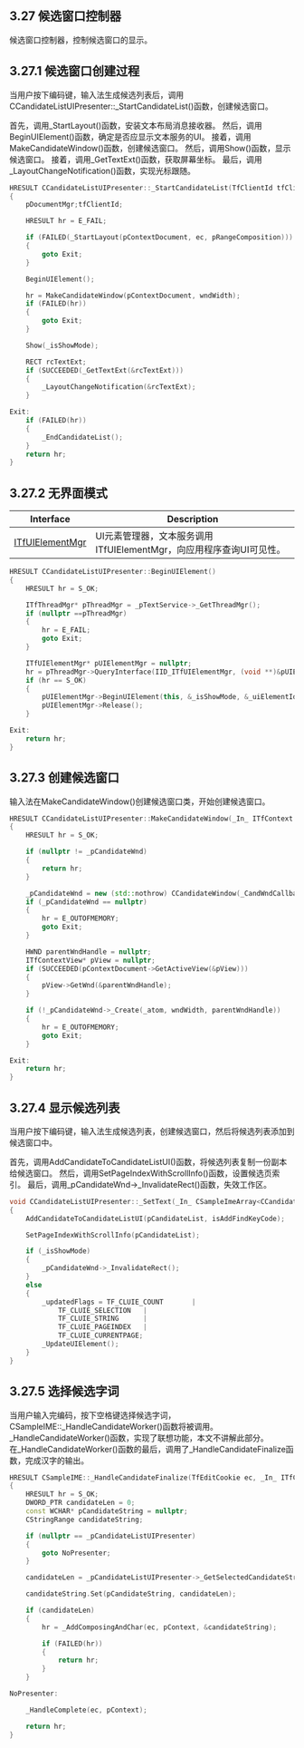 ## 3.27 候选窗口控制器

候选窗口控制器，控制候选窗口的显示。

## 3.27.1 候选窗口创建过程

当用户按下编码键，输入法生成候选列表后，调用CCandidateListUIPresenter::_StartCandidateList()函数，创建候选窗口。

首先，调用_StartLayout()函数，安装文本布局消息接收器。
然后，调用BeginUIElement()函数，确定是否应显示文本服务的UI。
接着，调用MakeCandidateWindow()函数，创建候选窗口。
然后，调用Show()函数，显示候选窗口。
接着，调用_GetTextExt()函数，获取屏幕坐标。
最后，调用_LayoutChangeNotification()函数，实现光标跟随。

```C++
HRESULT CCandidateListUIPresenter::_StartCandidateList(TfClientId tfClientId, _In_ ITfDocumentMgr *pDocumentMgr, _In_ ITfContext *pContextDocument, TfEditCookie ec, _In_ ITfRange *pRangeComposition, UINT wndWidth)
{
	pDocumentMgr;tfClientId;

    HRESULT hr = E_FAIL;

    if (FAILED(_StartLayout(pContextDocument, ec, pRangeComposition)))
    {
        goto Exit;
    }

    BeginUIElement();

    hr = MakeCandidateWindow(pContextDocument, wndWidth);
    if (FAILED(hr))
    {
        goto Exit;
    }

    Show(_isShowMode);

    RECT rcTextExt;
    if (SUCCEEDED(_GetTextExt(&rcTextExt)))
    {
        _LayoutChangeNotification(&rcTextExt);
    }

Exit:
    if (FAILED(hr))
    {
        _EndCandidateList();
    }
    return hr;
}
```

## 3.27.2 无界面模式

Interface				|Description
-|-
[ITfUIElementMgr][1]	|UI元素管理器，文本服务调用ITfUIElementMgr，向应用程序查询UI可见性。

[1]: https://github.com/ChineseInputMethod/Interface/blob/master/TSFmanager/ITfUIElementMgr.md

```C++
HRESULT CCandidateListUIPresenter::BeginUIElement()
{
    HRESULT hr = S_OK;

    ITfThreadMgr* pThreadMgr = _pTextService->_GetThreadMgr();
    if (nullptr ==pThreadMgr)
    {
        hr = E_FAIL;
        goto Exit;
    }

    ITfUIElementMgr* pUIElementMgr = nullptr;
    hr = pThreadMgr->QueryInterface(IID_ITfUIElementMgr, (void **)&pUIElementMgr);
    if (hr == S_OK)
    {
        pUIElementMgr->BeginUIElement(this, &_isShowMode, &_uiElementId);
        pUIElementMgr->Release();
    }

Exit:
    return hr;
}
```

## 3.27.3 创建候选窗口

输入法在MakeCandidateWindow()创建候选窗口类，开始创建候选窗口。

```C++
HRESULT CCandidateListUIPresenter::MakeCandidateWindow(_In_ ITfContext *pContextDocument, _In_ UINT wndWidth)
{
    HRESULT hr = S_OK;

    if (nullptr != _pCandidateWnd)
    {
        return hr;
    }

    _pCandidateWnd = new (std::nothrow) CCandidateWindow(_CandWndCallback, this, _pIndexRange, _pTextService->_IsStoreAppMode());
    if (_pCandidateWnd == nullptr)
    {
        hr = E_OUTOFMEMORY;
        goto Exit;
    }

    HWND parentWndHandle = nullptr;
    ITfContextView* pView = nullptr;
    if (SUCCEEDED(pContextDocument->GetActiveView(&pView)))
    {
        pView->GetWnd(&parentWndHandle);
    }

    if (!_pCandidateWnd->_Create(_atom, wndWidth, parentWndHandle))
    {
        hr = E_OUTOFMEMORY;
        goto Exit;
    }

Exit:
    return hr;
}
```

## 3.27.4 显示候选列表

当用户按下编码键，输入法生成候选列表，创建候选窗口，然后将候选列表添加到候选窗口中。

首先，调用AddCandidateToCandidateListUI()函数，将候选列表复制一份副本给候选窗口。
然后，调用SetPageIndexWithScrollInfo()函数，设置候选页索引。
最后，调用_pCandidateWnd->_InvalidateRect()函数，失效工作区。

```C++
void CCandidateListUIPresenter::_SetText(_In_ CSampleImeArray<CCandidateListItem> *pCandidateList, BOOL isAddFindKeyCode)
{
    AddCandidateToCandidateListUI(pCandidateList, isAddFindKeyCode);

    SetPageIndexWithScrollInfo(pCandidateList);

    if (_isShowMode)
    {
        _pCandidateWnd->_InvalidateRect();
    }
    else
    {
        _updatedFlags = TF_CLUIE_COUNT       |
            TF_CLUIE_SELECTION   |
            TF_CLUIE_STRING      |
            TF_CLUIE_PAGEINDEX   |
            TF_CLUIE_CURRENTPAGE;
        _UpdateUIElement();
    }
}
```

## 3.27.5 选择候选字词

当用户输入完编码，按下空格键选择候选字词，CSampleIME::_HandleCandidateWorker()函数将被调用。<br>
_HandleCandidateWorker()函数，实现了联想功能，本文不讲解此部分。<br>
在_HandleCandidateWorker()函数的最后，调用了_HandleCandidateFinalize函数，完成汉字的输出。

```C++
HRESULT CSampleIME::_HandleCandidateFinalize(TfEditCookie ec, _In_ ITfContext *pContext)
{
    HRESULT hr = S_OK;
    DWORD_PTR candidateLen = 0;
    const WCHAR* pCandidateString = nullptr;
    CStringRange candidateString;

    if (nullptr == _pCandidateListUIPresenter)
    {
        goto NoPresenter;
    }

    candidateLen = _pCandidateListUIPresenter->_GetSelectedCandidateString(&pCandidateString);

    candidateString.Set(pCandidateString, candidateLen);

    if (candidateLen)
    {
        hr = _AddComposingAndChar(ec, pContext, &candidateString);

        if (FAILED(hr))
        {
            return hr;
        }
    }

NoPresenter:

    _HandleComplete(ec, pContext);

    return hr;
}
```